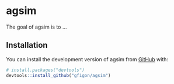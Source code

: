 
<!-- README.md is generated from README.Rmd. Please edit that file -->

# agsim

<!-- badges: start -->
<!-- badges: end -->

The goal of agsim is to …

## Installation

You can install the development version of agsim from
[GitHub](https://github.com/) with:

``` r
# install.packages("devtools")
devtools::install_github("gfigon/agsim")
```

## 
